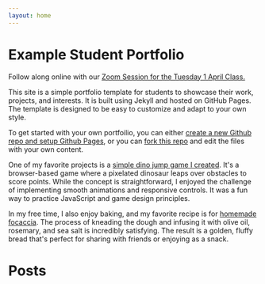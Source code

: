 ```yaml
---
layout: home
---
```


# Example Student Portfolio

Follow along online with our [Zoom Session for the Tuesday 1 April Class.](https://us02web.zoom.us/j/89801627815?pwd=50OLJZQrdI3hsAsckgiUSlKeWFncLl.1) 

This site is a simple portfolio template for students to showcase their work, 
projects, and interests. It is built using Jekyll and hosted on GitHub Pages.
The template is designed to be easy to customize and adapt to your own style.

To get started with your own portfoilio, you can either [create a new Github repo 
and setup Github Pages](./howto), or you can [fork this repo](https://github.com/league-curriculum/Portfolio-jekyll-barebones)
and edit the files  with your own content.

One of my favorite projects is a [simple dino jump game I
created](./html/dino.html). It's a browser-based game where a pixelated dinosaur
leaps over obstacles to score points. While the concept is straightforward, I
enjoyed the challenge of implementing smooth animations and responsive controls.
It was a fun way to practice JavaScript and game design principles.

In my free time, I also enjoy baking, and my favorite recipe is for [homemade
focaccia](./html/focaccia.html). The process of kneading the dough and infusing it with olive oil,
rosemary, and sea salt is incredibly satisfying. The result is a golden, fluffy
bread that's perfect for sharing with friends or enjoying as a snack.

# Posts

